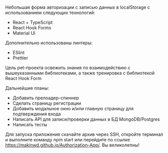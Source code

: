 Небольшая форма авторизации с записью данных в localStorage с использованием следующих технологий:
- React + TypeScript
- React Hook Forms
- Material UI

Дополнительно использованы линтеры:
- ESlint
- Prettier

Цель pet-проекта освежить знания по взаимодействию с вышеуказанными библиотеками, а также тренировка с библиотекой React Hook Form

Дальнейшие планы:
- Добавить прелоадер-спиннер
- Сделать страницу регистрации
- Добавить модальное окно и/или главную страницу для подтверждения входа
- Написать API для записи/проверки данных в БД MongoDB/Postgres
- Написать тесты

Для запуска приложения скачайте архив через SSH, откройте терминал и выполните команду npm start или перейдите по ссылке https://makinwd.github.io/Authorization-App/.
Вы великолепны!
